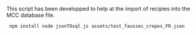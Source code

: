 

This script has been developped to help at the import of recipies into the MCC database file. 

`` 
npm install
node jsonTOsql.js assets/test_fausses_crepes_FR.json
``



